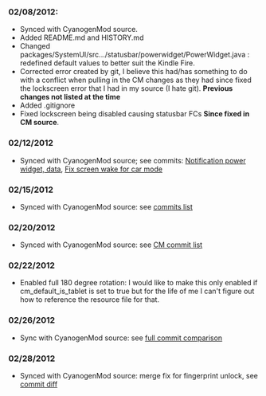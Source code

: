 ### 02/08/2012:
* Synced with CyanogenMod source.
* Added README.md and HISTORY.md
* Changed packages/SystemUI/src.../statusbar/powerwidget/PowerWidget.java : redefined default values to better suit the Kindle Fire.
* Corrected error created by git, I believe this had/has something to do with a conflict when pulling in the CM changes as they had since fixed the lockscreen error that I had in my source (I hate git).
**Previous changes not listed at the time**
* Added .gitignore
* Fixed lockscreen being disabled causing statusbar FCs **Since fixed in CM source**.

### 02/12/2012
* Synced with CyanogenMod source; see commits: [Notification power widget, data](https://github.com/CyanogenMod/android_frameworks_base/commit/f3e43ec1bba9a48ddcc4c36c34b3f20ec5d3ee02), [Fix screen wake for car mode](https://github.com/CyanogenMod/android_frameworks_base/commit/3836ca19dba4dead4584fd47dd8b8dacba2b90b0)

### 02/15/2012
* Synced with CyanogenMod source: see [commits list](https://github.com/IngCr3at1on/android_frameworks_base/compare/16b6168906...0fac19adf9)

### 02/20/2012
* Synced with CyanogenMod source: see [CM commit list](https://github.com/CyanogenMod/android_frameworks_base/commit/5eeec666b0b3fb03f27ae00d967a63bebd55d214)

### 02/22/2012
* Enabled full 180 degree rotation: I would like to make this only enabled if cm_default_is_tablet is set to true but for the life of me I can't figure out how to reference the resource file for that.

### 02/26/2012
* Sync with CyanogenMod source: see [full commit comparison](https://github.com/IngCr3at1on/android_frameworks_base/compare/e1f85bb411...fca50b9a30)

### 02/28/2012
* Synced with CyanogenMod source: merge fix for fingerprint unlock, see [commit diff](https://github.com/CyanogenMod/android_frameworks_base/commit/87b1801966418e7d244add9af7813dc7b1553198)
